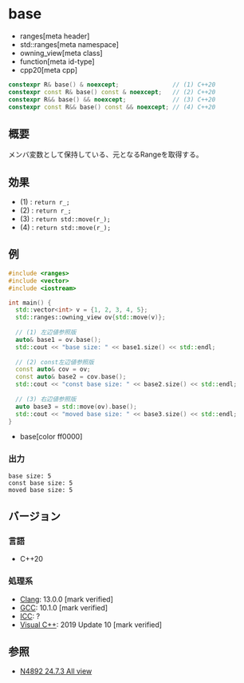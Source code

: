 # base
* ranges[meta header]
* std::ranges[meta namespace]
* owning_view[meta class]
* function[meta id-type]
* cpp20[meta cpp]

```cpp
constexpr R& base() & noexcept;               // (1) C++20
constexpr const R& base() const & noexcept;   // (2) C++20
constexpr R&& base() && noexcept;             // (3) C++20
constexpr const R&& base() const && noexcept; // (4) C++20
```

## 概要

メンバ変数として保持している、元となるRangeを取得する。

## 効果

- (1) : `return r_;`
- (2) : `return r_;`
- (3) : `return std::move(r_);`
- (4) : `return std::move(r_);`

## 例
```cpp example
#include <ranges>
#include <vector>
#include <iostream>

int main() {
  std::vector<int> v = {1, 2, 3, 4, 5};
  std::ranges::owning_view ov{std::move(v)};
  
  // (1) 左辺値参照版
  auto& base1 = ov.base();
  std::cout << "base size: " << base1.size() << std::endl;
  
  // (2) const左辺値参照版
  const auto& cov = ov;
  const auto& base2 = cov.base();
  std::cout << "const base size: " << base2.size() << std::endl;
  
  // (3) 右辺値参照版
  auto base3 = std::move(ov).base();
  std::cout << "moved base size: " << base3.size() << std::endl;
}
```
* base[color ff0000]

### 出力
```
base size: 5
const base size: 5
moved base size: 5
```

## バージョン
### 言語
- C++20

### 処理系
- [Clang](/implementation.md#clang): 13.0.0 [mark verified]
- [GCC](/implementation.md#gcc): 10.1.0 [mark verified]
- [ICC](/implementation.md#icc): ?
- [Visual C++](/implementation.md#visual_cpp): 2019 Update 10 [mark verified]

## 参照
- [N4892 24.7.3 All view](https://timsong-cpp.github.io/cppwp/n4892/range.all)